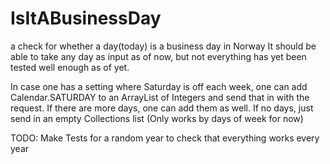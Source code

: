 # IsItABusinessDay
a check for whether a day(today) is a business day in Norway
It should be able to take any day as input as of now, but not everything has yet been tested well enough as of yet.

In case one has a setting where Saturday is off each week, one can add Calendar.SATURDAY to 
an ArrayList of Integers and send that in with the request.
If there are more days, one can add them as well. If no days, just send in an empty Collections list
(Only works by days of week for now)


TODO:
Make Tests for a random year to check that everything works every year
